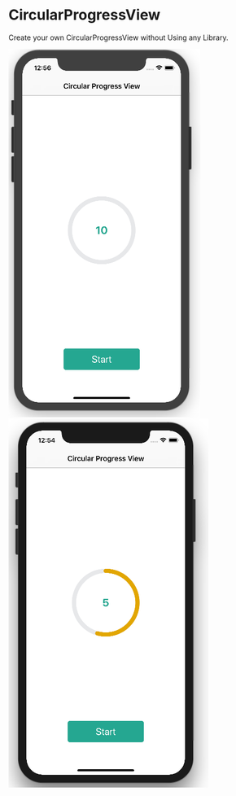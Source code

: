 # CircularProgressView
Create your own CircularProgressView without Using any Library.

![alt text](https://raw.githubusercontent.com/raj-engineer/CircularProgressView/master/Screenshots/Screen%20Shot%202018-05-13%20at%2012.56.46%20AM.png)                                 ![alt text](https://raw.githubusercontent.com/raj-engineer/CircularProgressView/master/Screenshots/Screen%20Shot%202018-05-13%20at%2012.54.17%20AM.png)
